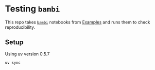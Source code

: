 # Testing `bambi`

This repo takes [`bambi`](https://bambinos.github.io/bambi/) notebooks from [Examples](https://bambinos.github.io/bambi/notebooks/) and runs them to check reproducibility.

## Setup

Using uv version 0.5.7

    uv sync
